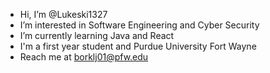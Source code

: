 - Hi, I’m @Lukeski1327
- I’m interested in Software Engineering and Cyber Security
- I’m currently learning Java and React
- I'm a first year student and Purdue University Fort Wayne
- Reach me at borklj01@pfw.edu
